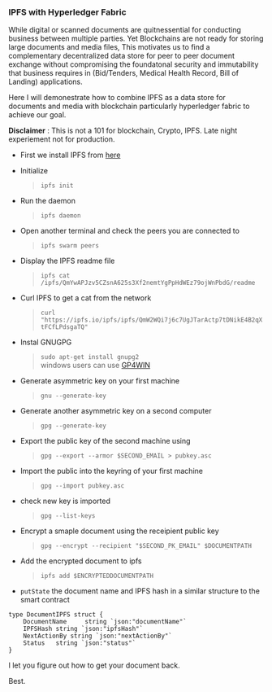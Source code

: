### IPFS with Hyperledger Fabric

While digital or scanned documents are quitnessential for conducting business between multiple parties. Yet Blockchains are not ready for storing large documents and media files, This motivates us to find a complementary decentralized data store for peer to peer document exchange without compromising the foundatonal security and immutability that business requires in (Bid/Tenders, Medical Health Record, Bill of Landing) applications.

Here I will demonestrate how to combine IPFS as a data store for documents and media with blockchain particularly hyperledger fabric to achieve our goal.

**Disclaimer** : This is not a 101 for blockchain, Crypto, IPFS. Late night experiement not for production.

- First we install IPFS from [here](https://docs.ipfs.io/introduction/install/)
  
- Initialize 
  > `ipfs init`
- Run the daemon  
  > `ipfs daemon`
- Open another terminal and check the peers you are connected to 
  > `ipfs swarm peers`
- Display the IPFS readme file 
  > `ipfs cat /ipfs/QmYwAPJzv5CZsnA625s3Xf2nemtYgPpHdWEz79ojWnPbdG/readme`
- Curl IPFS to get a cat from the network 
  > `curl "https://ipfs.io/ipfs/ipfs/QmW2WQi7j6c7UgJTarActp7tDNikE4B2qXtFCfLPdsgaTQ"`

- Instal GNUGPG
  > `sudo apt-get install gnupg2`  
windows users can use [GP4WIN](https://www.gpg4win.org/)
- Generate asymmetric key on your first machine 
  > `gnu --generate-key` 
- Generate another asymmetric key on a second computer 
  > `gpg --generate-key`
- Export the public key of the second machine using 
  > `gpg --export --armor $SECOND_EMAIL > pubkey.asc`
- Import the public into the keyring of your first machine 
  > `gpg --import pubkey.asc`
- check new key is imported 
  > `gpg --list-keys`
- Encrypt a smaple document using the receipient public key 
  > `gpg --encrypt --recipient "$SECOND_PK_EMAIL" $DOCUMENTPATH`
- Add the encrypted document to ipfs 
  > `ipfs add $ENCRYPTEDDOCUMENTPATH`
- `putState` the document name and IPFS hash in a similar structure to the smart contract
   
```
type DocumentIPFS struct {
	DocumentName     string `json:"documentName"`
	IPFSHash string `json:"ipfsHash"`
	NextActionBy string `json:"nextActionBy"` 
	Status   string `json:"status"`
}
```
I let you figure out how to get your document back.  

Best.